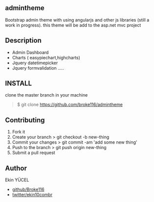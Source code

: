 ## admintheme 
Bootstrap admin theme with using angularjs and other js libraries (still a work in progress).
this theme will be add to the asp.net mvc project

## Description
- Admin Dashboard
- Charts ( easypiechart,highcharts)
- Jquery datetimepicker
- Jquery formvalidation
.....

## INSTALL
clone the master branch in your machine
> $ git clone https://github.com/broke116/admintheme

## Contributing
1. Fork it
2. Create your branch > git checkout -b new-thing
3. Commit your changes > git commit -am 'add some new thing'
4. Push to the branch > git push origin new-thing
5. Submit a pull request

## Author
Ekin YÜCEL
+ [github/Broke116](https://github.com/Broke116)
+ [twitter/ekin10combr](http://twitter.com/ekin10combr)
